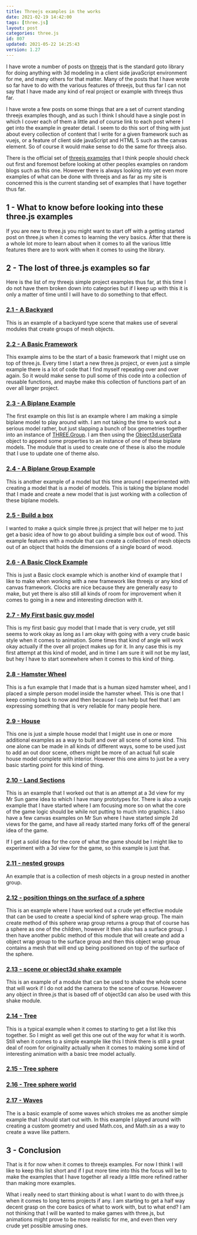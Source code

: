 ```yaml
---
title: Threejs examples in the works
date: 2021-02-19 14:42:00
tags: [three.js]
layout: post
categories: three.js
id: 807
updated: 2021-05-22 14:25:43
version: 1.27
---
```


I have wrote a number of posts on [threejs](https://threejs.org/) that is the standard goto library for doing anything with 3d modeling in a client side javaScript environment for me, and many others for that matter. Many of the posts that I have wrote so far have to do with the various features of threejs, but thus far I can not say that I have made any kind of real project or example with threejs thus far.

I have wrote a few posts on some things that are a set of current standing threejs examples though, and as such I think I should have a single post in which I cover each of them a little and of course link to each post where I get into the example in greater detail. I seem to do this sort of thing with just about every collection of content that I write for a given framework such as vuejs, or a feature of client side javaScript and HTML 5 such as the canvas element. So of course it would make sense to do the same for threejs also.

There is the official set of [threejs examples](https://threejs.org/examples/) that I think people should check out first and foremost before looking at other peoples examples on random blogs such as this one. However there is always looking into yet even more examples of what can be done with threejs and as far as my site is concerned this is the current standing set of examples that I have together thus far.

<!-- more -->

## 1 - What to know before looking into these three.js examples

If you are new to three.js you might want to start off with a getting started post on three.js when it comes to learning the very basics. After that there is a whole lot more to learn about when it comes to all the various little features there are to work with when it comes to using the library.

## 2 - The lost of three.js examples so far

Here is the list of my threejs simple project examples thus far, at this time I do not have them broken down into categories but if I keep up with this it is only a matter of time until I will have to do something to that effect.

### [ 2.1 - A Backyard ](/2021/05/07/threejs-examples-backyard/)

This is an example of a backyard type scene that makes use of several modules that create groups of mesh objects.

### [ 2.2 - A Basic Framework](/2021/04/20/threejs-examples-basic-framework/)

This example aims to be the start of a basic framework that I might use on top of three.js. Every time I start a new three.js project, or even just a simple example there is a lot of code that I find myself repeating over and over again. So it would make sense to pull some of this code into a collection of reusable functions, and maybe make this collection of functions part of an over all larger project.

### [ 2.3 - A Biplane Example](/2021/02/17/threejs-examples-biplane/)

The first example on this list is an example where I am making a simple biplane model to play around with. I am not taking the time to work out a serious model rather, but just slapping a bunch of box geometries together into an instance of [THREE.Group](/2018/05/16/threejs-grouping-mesh-objects/). I am then using the [Object3d.userData](/2021/02/16/threejs-userdata/) object to append some properties to an instance of one of these biplane models. The module that is used to create one of these is also the module that I use to update one of theme also.

### [ 2.4 - A Biplane Group Example](/2021/02/18/threejs-examples-biplane-group/)

This is another example of a model but this time around I experimented with creating a model that is a model of models. This is taking the biplane model that I made and create a new model that is just working with a collection of these biplane models.

### [ 2.5 - Build a box ](/2021/05/17/threejs-examples-build-a-box/)

I wanted to make a quick simple three.js project that will helper me to just get a basic idea of how to go about building a simple box out of wood. This example features with a module that can create a collection of mesh objects out of an object that holds the dimensions of a single board of wood.

### [ 2.6 - A Basic Clock Example](/2019/12/16/threejs-examples-clock-basic/)

This is just a Basic clock example which is another kind of example that I like to make when working with a new framework like threejs or any kind of canvas framework. Clocks are nice because they are generally easy to make, but yet there is also still all kinds of room for improvement when it comes to going in a new and interesting direction with it.

### [ 2.7 - My First basic guy model](/2021/04/29/threejs-examples-guy-one/)

This is my first basic guy model that I made that is very crude, yet still seems to work okay as long as I am okay with going with a very crude basic style when it comes to animation. Some times that kind of angle will work okay actually if the over all project makes up for it. In any case this is my first attempt at this kind of model, and in time I am sure it will not be my last, but hey I have to start somewhere when it comes to this kind of thing.

### [ 2.8 - Hamster Wheel](/2021/04/19/threejs-examples-hamster-wheel/) 

This is a fun example that I made that is a human sized hamster wheel, and I placed a simple person model inside the hamster wheel. This is one that I keep coming back to now and then because I can help but feel that I am expressing something that is very reliable for many people here.

### [ 2.9 - House](/2021/04/23/threejs-examples-house/) 

This one is just a simple house model that I might use in one or more additional examples as a way to built and over all scene of some kind. This one alone can be made in all kinds of different ways, some to be used just to add an out door scene, others might be more of an actual full scale house model complete with interior. However this one aims to just be a very basic starting point for this kind of thing.

### [ 2.10 - Land Sections](/2021/02/15/threejs-examples-land-sections/) 

This is an example that I worked out that is an attempt at a 3d view for my Mr Sun game idea to which I have many prototypes for. There is also a vuejs example that I have started where I am focusing more so on what the core of the game logic should be while not putting to much into graphics. I also have a few canvas examples on Mr Sun where I have started simple 2d views for the game, and have all ready started many forks off of the general idea of the game.

If I get a solid idea for the core of what the game should be I might like to experiment with a 3d view for the game, so this example is just that.

### [ 2.11 - nested groups](/2021/05/10/threejs-examples-nested-groups/)

An example that is a collection of mesh objects in a group nested in another group.

### [ 2.12 - position things on the surface of a sphere](/2021/05/14/threejs-examples-position-things-to-sphere-surface/)

This is an example where I have worked out a crude yet effective module that can be used to create a special kind of sphere wrap group. The main create method of this sphere wrap group returns a group that of course has a sphere as one of the children, however it then also has a surface group. I then have another public method of this module that will create and add a object wrap group to the surface group and then this object wrap group contains a mesh that will end up being positioned on top of the surface of the sphere.

### [ 2.13 - scene or object3d shake example](/2021/05/06/threejs-examples-scene-shake/)

This is an example of a module that can be used to shake the whole scene that will work if I do not add the camera to the scene of course. However any object in three.js that is based off of object3d can also be used with this shake module.

### [ 2.14 - Tree](/2019/07/30/threejs-examples-tree/)

This is a typical example when it comes to starting to get a list like this together. So I might as well get this one out of the way for what it is worth. Still when it comes to a simple example like this I think there is still a great deal of room for originality actually when it comes to making some kind of interesting animation with a basic tree model actually.

### [2.15 - Tree sphere](/2021/05/19/threejs-examples-tree-sphere/)

### [2.16 - Tree sphere world](/2021/05/21/threejs-examples-tree-sphere-world/)

### [ 2.17 - Waves](/2018/11/14/threejs-examples-waves/) 

The is a basic example of some waves which strokes me as another simple example that I should start out with. In this example I played around with creating a custom geometry and used Math.cos, and Math.sin as a way to create a wave like pattern.

## 3 - Conclusion

That is it for now when it comes to threejs examples. For now I think I will like to keep this list short and if I put more time into this the focus will be to make the examples that I have together all ready a little more refined rather than making more examples.

What i really need to start thinking about is what I want to do with three.js when it comes to long terms projects if any. I am starting to get a half way decent grasp on the core basics of what to work with, but to what end? I am not thinking that I will be wanted to make games with three.js, but animations might prove to be more realistic for me, and even then very crude yet possible amusing ones.